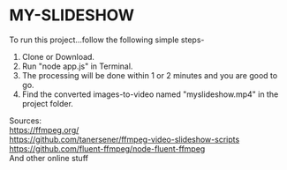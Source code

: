 # MY-SLIDESHOW
To run this project...follow the following simple steps-
1. Clone or Download.
2. Run "node app.js" in Terminal.
3. The processing will be done within 1 or 2 minutes and you are good to go.
4. Find the converted images-to-video named "myslideshow.mp4" in the project folder.

Sources: <br>
https://ffmpeg.org/ <br>
https://github.com/tanersener/ffmpeg-video-slideshow-scripts <br>
https://github.com/fluent-ffmpeg/node-fluent-ffmpeg <br>
And other online stuff
